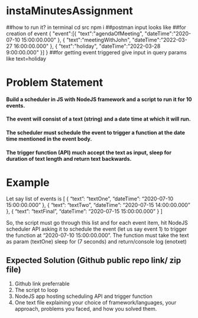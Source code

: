 # instaMinutesAssignment
##how to run it?
in terminal
cd src
npm i 
##postman input looks like
##for creation of event
{
    "event":[{
    "text":"agendaOfMeeting",
    "dateTime":"2020-07-10 15:00:00.000"
    },
    {
    "text":"meetingWithJohn",
    "dateTime":"2022-03-27 16:00:00.000"
    },
    {
    "text":"holiday",
    "dateTime":"2022-03-28 9:00:00.000"
    }]
   }
##for getting event triggered
give input in query params like
text=holiday
# Problem Statement
#### Build a scheduler in JS with NodeJS framework and a script to run it for 10 events.
#### The event will consist of a text (string) and a date time at which it will run.
#### The scheduler must schedule the event to trigger a function at the date time mentioned in the event body.
#### The trigger function (API) much accept the text as input, sleep for duration of text length and return text backwards.
# Example
Let say list of events is 
[
	{
		“text”: “textOne”,
		“dateTime”: “2020-07-10 15:00:00.000”
},
{
		“text”: “textTwo”,
		“dateTime”: “2020-07-15 14:00:00.000”
},
{
		“text”: “textFinal”,
		“dateTime”: “2020-07-15 15:00:00.000”
}
]

So, the script must go through this list and for each event item, hit NodeJS scheduler API asking it to schedule the event (let us say event 1) to trigger the function at “2020-07-10 15:00:00.000”. The function must take the text as param (textOne) sleep for (7 seconds) and return/console log (enotxet)
## Expected Solution (Github public repo link/ zip file)
1.	Github link preferrable
2.	The script to loop
3.	NodeJS app hosting scheduling API and trigger function
4.	One text file explaining your choice of framework/languages, your approach, problems you faced, and how you solved them.
